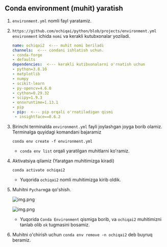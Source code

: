 ## Conda environment (muhit) yaratish

1. `environment.yml` nomli fayl yaratamiz.

2. `https://github.com/ochiqai/python/blob/projects/environment.yml` `environment` ichida `nomi` va kerakli 
kutubxonalar yoziladi.
   ```yml
   name: ochiqai2  <--- muhit nomi beriladi
   channels:  <--- condani ishlatish uchun.
   - conda-forge
   - defaults
   dependencies:  <--- kerakli kutibxonalarni o'rnatish uchun
   - python=3.8.10
   - matplotlib
   - numpy
   - scikit-learn
   - py-opencv=4.6.0
   - cython=0.29.32
   - scipy=1.9.3
   - onnxruntime=1.13.1
   - pip
   - pip:  <--- pip orqali o'rnatiladigan qismi 
    - insightface==0.6.2
   ```

3. Birinchi terminalda `environment.yml` fayli joylashgan joyga borib olamiz. Terminalga quyidagi komandani bajaramiz

   ```shell
   conda env create -f environment.yml
   ```
   
   * `conda env list` orqali yaratilgan muhitlarni ko'ramiz.

4. Aktivatsiya qilamiz (Yaratgan muhitimizga kiradi)

   ```shell
   conda activate ochiqai2
   ```

   * Yuqorida `ochiqai2` nomli muhitimizga kirib oldik.

5. Muhitni `Pycharm`ga qo'shish.

   ![img.png](./rasm/interpretator_qismi.png)

   ![img.png](./rasm/muhitni_pycharmga_qushish.png)

   * Yuqorida `Conda Environment` qismiga borib, va `ochiqai2` muhitimizni tanlab olib `ok` tugmasini bosamiz.
6. Muhitni o'chirish uchun `conda env remove -n ochiqai2` deb buyruq beramiz.